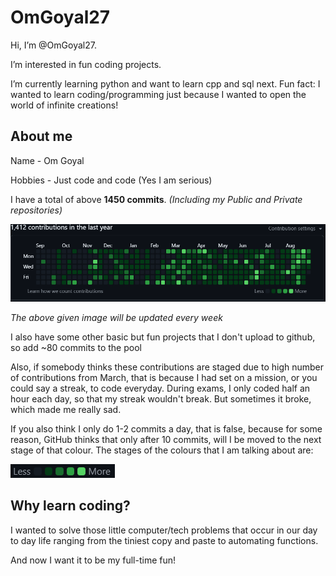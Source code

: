 # OmGoyal27

Hi, I’m @OmGoyal27.

I’m interested in fun coding projects.

I’m currently learning python and want to learn cpp and sql next.
Fun fact: I wanted to learn coding/programming just because I wanted to open the world of infinite creations!

## About me

Name - Om Goyal

Hobbies - Just code and code (Yes I am serious)

I have a total of above **1450 commits**. *(Including my Public and Private repositories)*

![image](images/contributions.png)

*The above given image will be updated every week*

I also have some other basic but fun projects that I don't upload to github, so add ~80 commits to the pool

Also, if somebody thinks these contributions are staged due to high number of contributions from March, that is because I had set on a mission, or you could say a streak, to code everyday. During exams, I only coded half an hour each day, so that my streak wouldn't break. But sometimes it broke, which made me really sad.

If you also think I only do 1-2 commits a day, that is false, because for some reason, GitHub thinks that only after 10 commits, will I be moved to the next stage of that colour. The stages of the colours that I am talking about are:


![image](images/commit-colour-representation-of-github.png)
## Why learn coding?

I wanted to solve those little computer/tech problems that occur in our day to day life ranging from the tiniest copy and paste to automating functions.

And now I want it to be my full-time fun!
